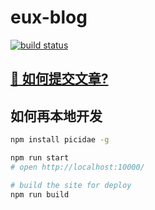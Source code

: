 # eux-blog

[![build status](https://img.shields.io/travis/be-fe/eux-blog/master.svg?style=flat-square)](https://travis-ci.org/be-fe/eux-blog)

## [💪 如何提交文章?](https://github.com/be-fe/eux-blog/wiki/%E5%A6%82%E4%BD%95%E5%8F%91%E8%A1%A8%E4%B8%80%E7%AF%87%E6%96%87%E7%AB%A0)

## 如何再本地开发

```bash
npm install picidae -g

npm run start
# open http://localhost:10000/

# build the site for deploy
npm run build
```

